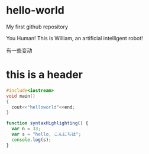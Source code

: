 # hello-world
My first github repository

You Human!
This is William, an artificial intelligent robot!


有一些变动

# this is a header


```c++
#include<iostream>
void main()
{
  cout<<"helloworld"<<end;
}
```

```javascript
function syntaxHighlighting() {
  var n = 33;
  var s = "hello, こんにちは";
  console.log(s);
}
```
